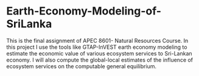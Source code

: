 # Earth-Economy-Modeling-of-SriLanka
This is the final assignment of APEC 8601- Natural Resources Course. In this project I use the tools like GTAP-InVEST earth economy modeling to estimate the economic value of various ecosystem services to Sri-Lankan economy. I will also compute the global-local estimates of the influence of ecosystem services on the computable general equilibrium.
